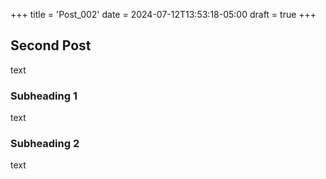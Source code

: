 +++
title = 'Post_002'
date = 2024-07-12T13:53:18-05:00
draft = true
+++

## Second Post

text

### Subheading 1

text

### Subheading 2

text
